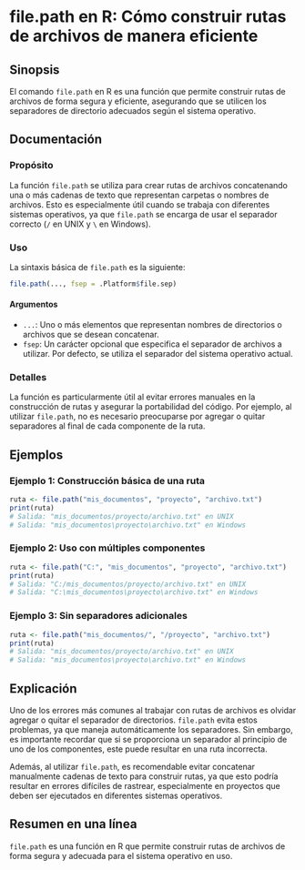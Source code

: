 <!--
Meta Description: # file.path en R: Cómo construir rutas de archivos de manera eficiente ## Sinopsis El comando `file.path` en R es una función que permite construir ru...
Meta Keywords: file, path, que, ruta, mis_documentos
-->

# file.path en R: Cómo construir rutas de archivos de manera eficiente

## Sinopsis
El comando `file.path` en R es una función que permite construir rutas de archivos de forma segura y eficiente, asegurando que se utilicen los separadores de directorio adecuados según el sistema operativo.

## Documentación
### Propósito
La función `file.path` se utiliza para crear rutas de archivos concatenando una o más cadenas de texto que representan carpetas o nombres de archivos. Esto es especialmente útil cuando se trabaja con diferentes sistemas operativos, ya que `file.path` se encarga de usar el separador correcto (`/` en UNIX y `\` en Windows).

### Uso
La sintaxis básica de `file.path` es la siguiente:

```R
file.path(..., fsep = .Platform$file.sep)
```

#### Argumentos
- `...`: Uno o más elementos que representan nombres de directorios o archivos que se desean concatenar.
- `fsep`: Un carácter opcional que especifica el separador de archivos a utilizar. Por defecto, se utiliza el separador del sistema operativo actual.

### Detalles
La función es particularmente útil al evitar errores manuales en la construcción de rutas y asegurar la portabilidad del código. Por ejemplo, al utilizar `file.path`, no es necesario preocuparse por agregar o quitar separadores al final de cada componente de la ruta.

## Ejemplos
### Ejemplo 1: Construcción básica de una ruta
```R
ruta <- file.path("mis_documentos", "proyecto", "archivo.txt")
print(ruta)
# Salida: "mis_documentos/proyecto/archivo.txt" en UNIX
# Salida: "mis_documentos\proyecto\archivo.txt" en Windows
```

### Ejemplo 2: Uso con múltiples componentes
```R
ruta <- file.path("C:", "mis_documentos", "proyecto", "archivo.txt")
print(ruta)
# Salida: "C:/mis_documentos/proyecto/archivo.txt" en UNIX
# Salida: "C:\mis_documentos\proyecto\archivo.txt" en Windows
```

### Ejemplo 3: Sin separadores adicionales
```R
ruta <- file.path("mis_documentos/", "/proyecto", "archivo.txt")
print(ruta)
# Salida: "mis_documentos/proyecto/archivo.txt" en UNIX
# Salida: "mis_documentos\proyecto\archivo.txt" en Windows
```

## Explicación
Uno de los errores más comunes al trabajar con rutas de archivos es olvidar agregar o quitar el separador de directorios. `file.path` evita estos problemas, ya que maneja automáticamente los separadores. Sin embargo, es importante recordar que si se proporciona un separador al principio de uno de los componentes, este puede resultar en una ruta incorrecta.

Además, al utilizar `file.path`, es recomendable evitar concatenar manualmente cadenas de texto para construir rutas, ya que esto podría resultar en errores difíciles de rastrear, especialmente en proyectos que deben ser ejecutados en diferentes sistemas operativos.

## Resumen en una línea
`file.path` es una función en R que permite construir rutas de archivos de forma segura y adecuada para el sistema operativo en uso.